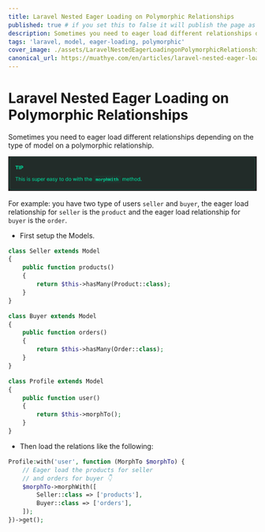 ```yaml
---
title: Laravel Nested Eager Loading on Polymorphic Relationships
published: true # if you set this to false it will publish the page as a draft
description: Sometimes you need to eager load different relationships depending on the type of model on a polymorphic relationship.
tags: 'laravel, model, eager-loading, polymorphic'
cover_image: ./assets/LaravelNestedEagerLoadingonPolymorphicRelationships/eager.png
canonical_url: https://muathye.com/en/articles/laravel-nested-eager-loading-on-polymorphic-relationships.html  # set this if you have a website you want to be promoted
---
```


# Laravel Nested Eager Loading on Polymorphic Relationships

Sometimes you need to eager load different relationships depending on the type of model on a polymorphic relationship.

![tip](assets/LaravelNestedEagerLoadingonPolymorphicRelationships/nested-tip.png)

For example: you have two type of users `seller` and `buyer`, the eager load relationship for `seller` is the `product` and the eager load relationship for `buyer` is the `order`.

* First setup the Models.

```php
class Seller extends Model
{
    public function products()
    {
        return $this->hasMany(Product::class);
    }
}
```

```php
class Buyer extends Model
{
    public function orders()
    {
        return $this->hasMany(Order::class);
    }
}
```

```php
class Profile extends Model
{
    public function user()
    {
        return $this->morphTo();
    }
}
```

* Then load the relations like the following:

```php
Profile:with('user', function (MorphTo $morphTo) {
    // Eager load the products for seller
    // and orders for buyer 👇
    $morphTo->morphWith([
        Seller::class => ['products'],
        Buyer::class => ['orders'],
    ]);
})->get();
```
